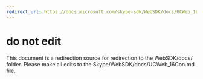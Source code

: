 ```yaml
---
redirect_url: https://docs.microsoft.com/skype-sdk/WebSDK/docs/UCWeb_16Con
---
```

# do not edit
This document is a redirection source for redirection to the WebSDK/docs/ folder. Please make all edits to the Skype/WebSDK/docs/UCWeb_16Con.md file.

